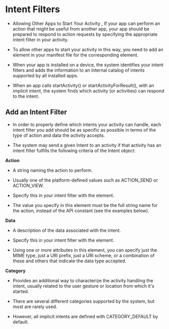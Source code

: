 # Intent Filters

+ Allowing Other Apps to Start Your Activity ,
If your app can perform an action that might be useful from another app, your app should be prepared to respond to action requests by specifying the appropriate intent filter in your activity.

+ To allow other apps to start your activity in this way, you need to add an <intent-filter> element in your manifest file for the corresponding <activity> element.

+ When your app is installed on a device, the system identifies your intent filters and adds the information to an internal catalog of intents supported by all installed apps. 

+ When an app calls startActivity() or startActivityForResult(), with an implicit intent, the system finds which activity (or activities) can respond to the intent.

## Add an Intent Filter

+ In order to properly define which intents your activity can handle, each intent filter you add should be as specific as possible in terms of the type of action and data the activity accepts.

+ The system may send a given Intent to an activity if that activity has an intent filter fulfills the following criteria of the Intent object:

**Action**

+ A string naming the action to perform.

+  Usually one of the platform-defined values such as ACTION_SEND or ACTION_VIEW.

+ Specify this in your intent filter with the <action> element.

+ The value you specify in this element must be the full string name for the action, instead of the API constant (see the examples below).

**Data**

+ A description of the data associated with the intent.

+ Specify this in your intent filter with the <data> element.

+ Using one or more attributes in this element, you can specify just the MIME type, just a URI prefix, just a URI scheme, or a combination of these and others that indicate the data type accepted.


**Category**

+ Provides an additional way to characterize the activity handling the intent, usually related to the user gesture or location from which it's started. 

+ There are several different categories supported by the system, but most are rarely used.

+ However, all implicit intents are defined with CATEGORY_DEFAULT by default.